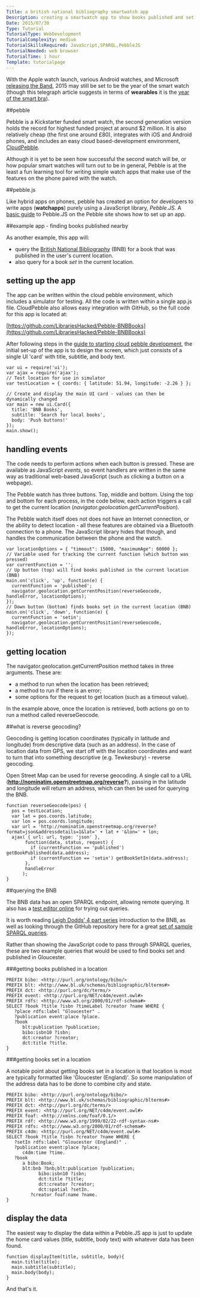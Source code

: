 ```yaml
---
Title: a british national bibliography smartwatch app
Description: creating a smartwatch app to show books published and set in the current location.
Date: 2015/07/30
Type: Tutorial
TutorialType: WebDevelopment
TutorialComplexity: medium
TutorialSkillsRequired: JavaScript,SPARQL,PebbleJS
TutorialNeeded: web browser
TutorialTime: 1 hour
Template: tutorialpage
---
```


With the Apple watch launch, various Android watches, and Microsoft [releasing the Band](https://www.microsoft.com/microsoft-band/en-gb), 2015 may still be set to be the year of the smart watch (though this telegraph article suggests in terms of **wearables** it is the [year of the smart bra](http://www.telegraph.co.uk/news/predictions/technology/11306735/wearable-technology-trend.html)).

##pebble

Pebble is a Kickstarter funded smart watch, the second generation version holds the record for highest funded project at around $2 million.  It is also relatively cheap (the first one around £80), integrates with iOS and Android phones, and includes an easy cloud based-development environment, [CloudPebble](http://cloudpebble.net).

Although it is yet to be seen how successful the second watch will be, or how popular smart watches will turn out to be in general, Pebble is at the least a fun learning tool for writing simple watch apps that make use of the features on the phone paired with the watch.

##pebble.js

Like hybrid apps on phones, pebble has created an option for developers to write apps (**watchapps**) purely using a JavaScript library, *Pebble.JS*.  A [basic guide](http://developer.getpebble.com/guides/js-apps/pebble-js/) to Pebble.JS on the Pebble site shows how to set up an app.

##example app - finding books published nearby

As another example, this app will:

- query the [British National Bibliography](http://bnb.bl.uk/) (BNB) for a book that was published in the user's current location.
- also query for a book *set* in the current location.

## setting up the app
The app can be written within the cloud pebble environment, which includes a simulator for testing.  All the code is written within a single app.js file.  CloudPebble also allows easy integration with GitHub, so the full code for this app is located at:

[https://github.com/LibrariesHacked/Pebble-BNBBooks](https://github.com/LibrariesHacked/Pebble-BNBBooks)

After following steps in the [guide to starting cloud pebble development](http://developer.getpebble.com/guides/js-apps/pebble-js/), the initial set-up of the app is to design the screen, which just consists of a single UI 'card' with title, subtitle, and body text.

<pre class="prettyprint linenums">
<code>var ui = require('ui');
var ajax = require('ajax');
// Test location for use in simulator
var testLocation = { coords: { latitude: 51.94, longitude: -2.26 } };

// Create and display the main UI card - values can then be dynamically changed
var main = new ui.Card({
  title: 'BNB Books',
  subtitle: 'Search for local books',
  body: 'Push buttons!'
});
main.show();</code>
</pre>

## handling events

The code needs to perform actions when each button is pressed.  These are available as JavaScript *events*, so event handlers are written in the same way as traditional web-based JavaScript (such as clicking a button on a webpage).

The Pebble watch has three buttons.  Top, middle and bottom.  Using the top and bottom for each process, in the code below, each action triggers a call to get the current location (*navigator.geolocation.getCurrentPosition*).

The Pebble watch itself does not does not have an Internet connection, or the ability to detect location - all these features are obtained via a Bluetooth connection to a phone.  The JavaScript library hides that though, and handles the communication between the phone and the watch.

<pre class="prettyprint linenums">
<code>var locationOptions = { "timeout": 15000, "maximumAge": 60000 };
// Variable used for tracking the current function (which button was pressed)
var currentFunction = '';
// Up button (top) will find books published in the current location (BNB)
main.on('click', 'up', function(e) {
  currentFunction = 'published';
  navigator.geolocation.getCurrentPosition(reverseGeocode, handleError, locationOptions);
});
// Down button (bottom) finds books set in the current location (BNB)
main.on('click', 'down', function(e) { 
  currentFunction = 'setin';
  navigator.geolocation.getCurrentPosition(reverseGeocode, handleError, locationOptions);
});</code>
</pre>

## getting location

The navigator.geolocation.getCurrentPosition method takes in three arguments.  These are:

- a method to run when the location has been retrieved;
- a method to run if there is an error;
- some options for the request to get location (such as a timeout value).

In the example above, once the location is retrieved, both actions go on to run a method called reverseGeocode.

##what is reverse geocoding?

Geocoding is getting location coordinates (typically in latitude and longitude) from descriptive data (such as an address).  In the case of location data from GPS, we start off with the location coordinates and want to turn that into something descriptive (e.g. Tewkesbury) - reverse geocoding.

Open Street Map can be used for reverse geocoding.  A single call to a URL (**http://nominatim.openstreetmap.org/reverse?**), passing in the latitude and longitude will return an address, which can then be used for querying the BNB.

<pre class="prettyprint linenums">
<code>function reverseGeocode(pos) {
  pos = testLocation;
  var lat = pos.coords.latitude;
  var lon = pos.coords.longitude;
  var url = 'http://nominatim.openstreetmap.org/reverse?format=json&addressdetails=1&lat=' + lat + '&lon=' + lon;
  ajax( { url: url, type: 'json' },
       function(data, status, request) {
         if (currentFunction == 'published') getBookPublished(data.address);
         if (currentFunction == 'setin') getBookSetIn(data.address);
       },
       handleError
      );
}</code>
</pre>

##querying the BNB

The BNB data has an open SPARQL endpoint, allowing remote querying.  It also has a [test editor online](http://bnb.data.bl.uk/flint-sparql) for trying out queries.

It is worth reading [Leigh Dodds' 4 part series](http://blog.ldodds.com/2014/10/08/an-introduction-to-the-british-national-bibliography/) introduction to the BNB, as well as looking through the GitHub repository here for a great [set of sample SPARQL queries](https://github.com/ldodds/bnb-queries).

Rather than showing the JavaScript code to pass through SPARQL queries, these are two example queries that would be used to find books set and published in Gloucester.

###getting books published in a location

<pre class="prettyprint linenums">
<code>PREFIX bibo: &lt;http://purl.org/ontology/bibo/&gt;
PREFIX blt: &lt;http://www.bl.uk/schemas/bibliographic/blterms#&gt;
PREFIX dct: &lt;http://purl.org/dc/terms/&gt;
PREFIX event: &lt;http://purl.org/NET/c4dm/event.owl#&gt;
PREFIX rdfs: &lt;http://www.w3.org/2000/01/rdf-schema#&gt;
SELECT ?book ?title ?isbn ?timeLabel ?creator ?name WHERE {
   ?place rdfs:label "Gloucester" .
   ?publication event:place ?place.
   ?book
      blt:publication ?publication;
      bibo:isbn10 ?isbn;
      dct:creator ?creator;
      dct:title ?title.
}</code>
</pre>

###getting books set in a location

A notable point about getting books set in a location is that location is most are typically formatted like 'Gloucester (England)'.  So some manipulation of the address data has to be done to combine city and state.

<pre class="prettyprint linenums">
<code>PREFIX bibo: &lt;http://purl.org/ontology/bibo/&gt;
PREFIX blt: &lt;http://www.bl.uk/schemas/bibliographic/blterms#&gt;
PREFIX dct: &lt;http://purl.org/dc/terms/&gt;
PREFIX event: &lt;http://purl.org/NET/c4dm/event.owl#&gt;
PREFIX foaf: &lt;http://xmlns.com/foaf/0.1/&gt;
PREFIX rdf: &lt;http://www.w3.org/1999/02/22-rdf-syntax-ns#&gt;
PREFIX rdfs: &lt;http://www.w3.org/2000/01/rdf-schema#&gt;
PREFIX c4dm: &lt;http://purl.org/NET/c4dm/event.owl#&gt;
SELECT ?book ?title ?isbn ?creator ?name WHERE {
   ?setIn rdfs:label "Gloucester (England)" .
   ?publication event:place ?place;
      c4dm:time ?time.
   ?book
      a bibo:Book;
      blt:bnb ?bnb;blt:publication ?publication;
            bibo:isbn10 ?isbn;
            dct:title ?title;
            dct:creator ?creator;
            dct:spatial ?setIn.
         ?creator foaf:name ?name.
}</code>
</pre>

## display the data

The easiest way to display the data within a Pebble.JS app is just to update the home card values (title, subtitle, body text) with whatever data has been found.

<pre class="prettyprint linenums">
<code>function displayItem(title, subtitle, body){
  main.title(title);
  main.subtitle(subtitle);
  main.body(body);
}</code>
</pre>

And that's it.